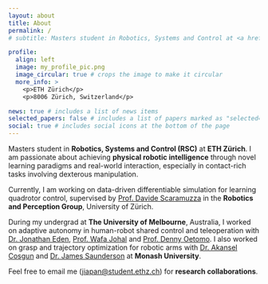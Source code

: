 ```yaml
---
layout: about
title: About
permalink: /
# subtitle: Masters student in Robotics, Systems and Control at <a href='#'>ETH Z\"{u}rich</a>.

profile:
  align: left
  image: my_profile_pic.png
  image_circular: true # crops the image to make it circular
  more_info: >
    <p>ETH Zürich</p>
    <p>8006 Zürich, Switzerland</p>

news: true # includes a list of news items
selected_papers: false # includes a list of papers marked as "selected={true}"
social: true # includes social icons at the bottom of the page
---
```


Masters student in **Robotics, Systems and Control (RSC)** at **ETH Zürich**. I am passionate about achieving **physical robotic intelligence** through novel learning paradigms and real-world interaction, especially in contact-rich tasks involving dexterous manipulation. 

Currently, I am working on data-driven differentiable simulation for learning quadrotor control, supervised by [Prof. Davide Scaramuzza](https://rpg.ifi.uzh.ch/people_scaramuzza.html) in the **Robotics and Perception Group**, University of Zürich.

During my undergrad at **The University of Melbourne**, Australia, I worked on adaptive autonomy in human-robot shared control and teleoperation with [Dr. Jonathan Eden](https://findanexpert.unimelb.edu.au/profile/453579-jonathan-eden), [Prof. Wafa Johal](https://findanexpert.unimelb.edu.au/profile/892823-wafa-johal-benkaouar-johal) and [Prof. Denny Oetomo](https://findanexpert.unimelb.edu.au/profile/188333-denny-oetomo). I also worked on grasp and trajectory optimization for robotic arms with [Dr. Akansel Cosgun](https://www.monash.edu/engineering/akanselcosgun) and [Dr. James Saunderson](https://www.monash.edu/engineering/jamessaunderson) at **Monash University**.

Feel free to email me ([jiapan@student.ethz.ch](mailto:jiapan@student.ethz.ch)) for **research collaborations**.
